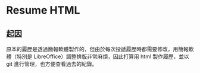 # Resume HTML

## 起因

原本的履歷是透過簡報軟體製作的，但由於每次投遞履歷時都需要修改，用簡報軟體（特別是 LibreOffice）調整排版非常麻煩，因此打算用 html 製作履歷，並以 git 進行管理，也方便查看過去的紀錄。
